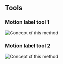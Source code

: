 ## Tools

### Motion label tool 1 
![Concept of this method](https://github.com/JacobChen1998/Real-Time-Yolov8-Pose-tracking-Sequence/blob/main/demo.gif)

### Motion label tool 2 
![Concept of this method](https://github.com/JacobChen1998/Real-Time-Yolov8-Pose-tracking-Sequence/blob/main/demo.gif)
